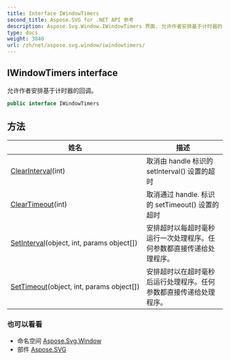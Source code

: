 ```yaml
---
title: Interface IWindowTimers
second_title: Aspose.SVG for .NET API 参考
description: Aspose.Svg.Window.IWindowTimers 界面. 允许作者安排基于计时器的回调
type: docs
weight: 3840
url: /zh/net/aspose.svg.window/iwindowtimers/
---
```

## IWindowTimers interface

允许作者安排基于计时器的回调。

```csharp
public interface IWindowTimers
```

## 方法

| 姓名 | 描述 |
| --- | --- |
| [ClearInterval](../../aspose.svg.window/iwindowtimers/clearinterval/)(int) | 取消由 handle 标识的 setInterval() 设置的超时 |
| [ClearTimeout](../../aspose.svg.window/iwindowtimers/cleartimeout/)(int) | 取消通过 handle. 标识的 setTimeout() 设置的超时 |
| [SetInterval](../../aspose.svg.window/iwindowtimers/setinterval/)(object, int, params object[]) | 安排超时以每超时毫秒运行一次处理程序。任何参数都直接传递给处理程序。 |
| [SetTimeout](../../aspose.svg.window/iwindowtimers/settimeout/)(object, int, params object[]) | 安排超时以在超时毫秒后运行处理程序。任何参数都直接传递给处理程序。 |

### 也可以看看

* 命名空间 [Aspose.Svg.Window](../../aspose.svg.window/)
* 部件 [Aspose.SVG](../../)


